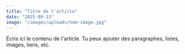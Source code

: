 ```yaml
---
title: "Titre de l'article"
date: "2025-09-13"
image: "/images/uploads/nom-image.jpg"
---
```


Écris ici le contenu de l'article. Tu peux ajouter des paragraphes, listes, images, liens, etc.

